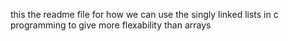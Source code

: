 this the readme file for how we can use the singly linked lists in c programming to give more flexability than arrays
